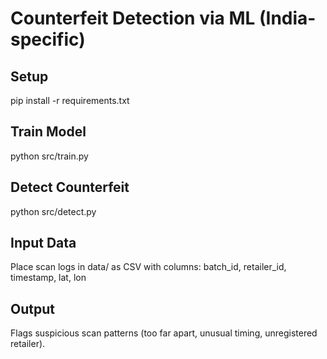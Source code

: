 # Counterfeit Detection via ML (India-specific)

## Setup
pip install -r requirements.txt

## Train Model
python src/train.py

## Detect Counterfeit
python src/detect.py

## Input Data
Place scan logs in data/ as CSV with columns:
batch_id, retailer_id, timestamp, lat, lon

## Output
Flags suspicious scan patterns (too far apart, unusual timing, unregistered retailer).
